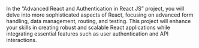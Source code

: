 In the “Advanced React and Authentication in React JS” project, you will delve into more sophisticated aspects of React, focusing on advanced form handling, data management, routing, and testing. This project will enhance your skills in creating robust and scalable React applications while integrating essential features such as user authentication and API interactions.